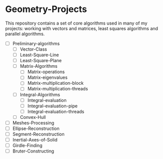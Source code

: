 # Geometry-Projects
This repository contains a set of core algorithms used in many of my projects: working with vectors and matrices, least squares algorithms and parallel algorithms.

  - [ ] Preliminary-algorithms
      - [ ] Vector-Class
      - [ ] Least-Square-Line
      - [ ] Least-Square-Plane
      - [ ] Matrix-Algorithms
          - [ ] Matrix-operations
          - [ ] Matrix-eigenvalues
          - [ ] Matrix-multiplication-block
          - [ ] Matrix-multiplication-threads
      - [ ] Integral-Algorithms
          - [ ] Integral-evaluation
          - [ ] Integral-evaluation-pipe
          - [ ] Integral-evaluation-threads
      - [ ] Convex-Hull
  - [ ] Meshes-Processing
  - [ ] Ellipse-Reconstruction
  - [ ] Segment-Reconstruction
  - [ ] Inertial-Axes-of-Solid
  - [ ] Girdle-Finding
  - [ ] Bruter-Constructing
